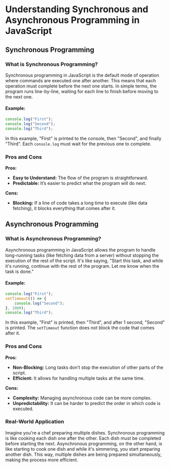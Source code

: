 
# Understanding Synchronous and Asynchronous Programming in JavaScript

## Synchronous Programming

### What is Synchronous Programming?
Synchronous programming in JavaScript is the default mode of operation where commands are executed one after another. This means that each operation must complete before the next one starts. In simple terms, the program runs line-by-line, waiting for each line to finish before moving to the next one.

#### Example:
```javascript
console.log("First");
console.log("Second");
console.log("Third");
```
In this example, "First" is printed to the console, then "Second", and finally "Third". Each `console.log` must wait for the previous one to complete.

### Pros and Cons
**Pros:**
- **Easy to Understand:** The flow of the program is straightforward.
- **Predictable:** It’s easier to predict what the program will do next.

**Cons:**
- **Blocking:** If a line of code takes a long time to execute (like data fetching), it blocks everything that comes after it.

## Asynchronous Programming

### What is Asynchronous Programming?
Asynchronous programming in JavaScript allows the program to handle long-running tasks (like fetching data from a server) without stopping the execution of the rest of the script. It's like saying, "Start this task, and while it's running, continue with the rest of the program. Let me know when the task is done."

#### Example:
```javascript
console.log("First");
setTimeout(() => {
    console.log("Second");
}, 1000);
console.log("Third");
```
In this example, "First" is printed, then "Third", and after 1 second, "Second" is printed. The `setTimeout` function does not block the code that comes after it.

### Pros and Cons
**Pros:**
- **Non-Blocking:** Long tasks don’t stop the execution of other parts of the script.
- **Efficient:** It allows for handling multiple tasks at the same time.

**Cons:**
- **Complexity:** Managing asynchronous code can be more complex.
- **Unpredictability:** It can be harder to predict the order in which code is executed.

### Real-World Application
Imagine you're a chef preparing multiple dishes. Synchronous programming is like cooking each dish one after the other. Each dish must be completed before starting the next. Asynchronous programming, on the other hand, is like starting to cook one dish and while it's simmering, you start preparing another dish. This way, multiple dishes are being prepared simultaneously, making the process more efficient.
